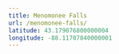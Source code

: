 ```yaml
---
title: Menomonee Falls
url: /menomonee-falls/
latitude: 43.179076800000004
longitude: -88.11707840000001
---
```

